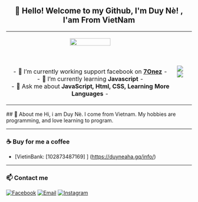 <h2 align="center">👋 Hello! Welcome to my Github, I'm Duy Nè! , I'am From VietNam</h2>
<p align="center">
<table align="center">
   <tr>
      <td>
         <p align="center">    
         <img align="center" src="https://i.imgur.com/E029hYg.png" width="50%"/></a><br/>
         <br/><br/>
            <a href="https://discord.gg/7onez"><img align="center"></a>
         <br/><br/>
         - 🔭 I’m currently working support facebook on <strong><a href="https://7onez.com">7Onez</a></strong> -
         <br/>
         - 🌱 I’m currently learning <strong>Javascript</strong> -
         <br/>
         - 💬 Ask me about <strong>JavaScript, Html, CSS, Learning More Languages</strong> -
         <p align="center">                     
         </p>  
      </td>
      <td>
      <br/>
         <img align="center" src="https://github-readme-stats.vercel.app/api?username=dqhttdyt&theme=radical&show_icons=true&hide_border=true" />
         <img align="center" src="https://github-readme-stats.vercel.app/api/top-langs/?username=dqhttdyt&theme=radical&hide_border=true" />
      </td>
   </tr>
</table>
</p>
## 📝 About me
Hi, i am Duy Nè. I come from Vietnam. My hobbies are programming, and love learning to program.

---

### ☕ Buy for me a coffee

- [VietinBank: [102873487169] ] (https://duyneaha.gq/info/)

---

### 📫 Contact me
[![Facebook](https://img.shields.io/badge/Facebook-0077B5?style=for-the-badge&logo=facebook&color=395693&logoColor=white)](https://www.facebook.com/7Onez.DuyNeAha)
[![Email](https://img.shields.io/badge/Gmail-0077B5?style=for-the-badge&logo=gmail&color=ff1800&logoColor=white)](mailto:duynecyber.nls@outlook.com.vn)
[![Instagram](https://img.shields.io/badge/IG-0077B5?style=for-the-badge&logo=instagram&color=F2344E&logoColor=white)](https://www.instagram.com/duyneaha/)
